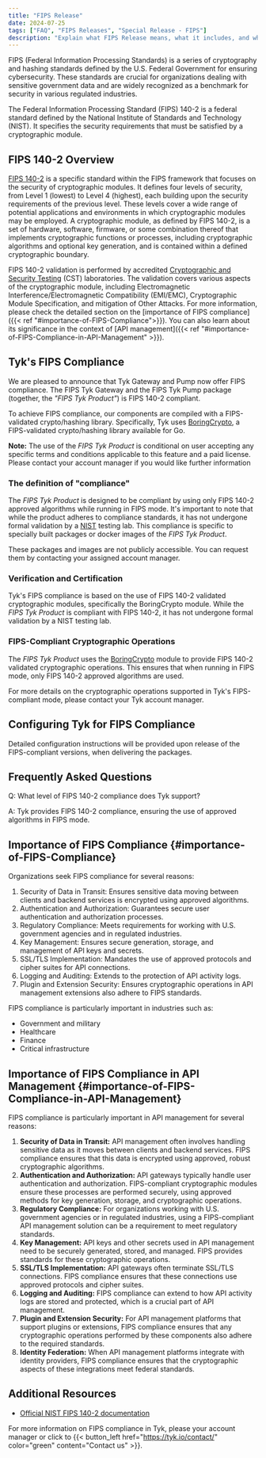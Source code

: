 ```yaml
---
title: "FIPS Release"
date: 2024-07-25
tags: ["FAQ", "FIPS Releases", "Special Release - FIPS"]
description: "Explain what FIPS Release means, what it includes, and what to expect"
---
```


<!-- Thoughts
 1. Which title? this or "FIPS Compliance Support" or "FIPS images and binaries"
 2. Do we want to detail which distros we support?
-->

FIPS (Federal Information Processing Standards) is a series of cryptography and hashing standards defined by the U.S.
Federal Government for ensuring cybersecurity. These standards are crucial for organizations dealing with sensitive
government data and are widely recognized as a benchmark for security in various regulated industries.

The Federal Information Processing Standard (FIPS) 140-2 is a federal standard defined by the National Institute of
Standards and Technology (NIST). It specifies the security requirements that must be satisfied by a cryptographic module.

## FIPS 140-2 Overview

[FIPS 140-2](https://nvlpubs.nist.gov/nistpubs/FIPS/NIST.FIPS.140-2.pdf) is a specific standard within the FIPS
framework that focuses on the security of cryptographic modules. It defines four levels of security, from Level 1
(lowest) to Level 4 (highest), each building upon the security requirements of the previous level. These levels cover
a wide range of potential applications and environments in which cryptographic modules may be employed. A cryptographic
module, as defined by FIPS 140-2, is a set of hardware, software, firmware, or some combination thereof that implements
cryptographic functions or processes, including cryptographic algorithms and optional key generation, and is contained
within a defined cryptographic boundary.

FIPS 140-2 validation is performed by accredited [Cryptographic and Security Testing](https://csrc.nist.rip/Projects/cryptographic-module-validation-program/Standards#:~:text=FIPS%20140%2D2%20(effective%2015%2DNov%2D2001)&text=NVLAP%20accredited%20Cryptographic%20and%20Security,for%20Cryptographic%20Modules%20%5B%20PDF%20%5D.)
(CST) laboratories. The validation covers various aspects of the cryptographic module, including Electromagnetic
Interference/Electromagnetic Compatibility (EMI/EMC), Cryptographic Module Specification, and mitigation of Other Attacks.
For more information, please check the detailed section on the
[importance of FIPS compliance]({{< ref "#importance-of-FIPS-Compliance">}}). You can also learn about its significance
in the context of [API management]({{< ref "#importance-of-FIPS-Compliance-in-API-Management" >}}).

## Tyk's FIPS Compliance

We are pleased to announce that Tyk Gateway and Pump now offer FIPS compliance. The FIPS Tyk Gateway and the FIPS Tyk
Pump package (together, the *"FIPS Tyk Product"*) is FIPS 140-2 compliant.

To achieve FIPS compliance, our components are compiled with a FIPS-validated crypto/hashing library. Specifically, Tyk
uses [BoringCrypto](https://csrc.nist.gov/CSRC/media/projects/cryptographic-module-validation-program/documents/security-policies/140sp3678.pdf), a FIPS-validated crypto/hashing library available for Go.

**Note:** The use of the *FIPS Tyk Product* is conditional on user accepting any specific terms and conditions applicable to this
feature and a paid license. Please contact your account manager if you would like further information

### The definition of "compliance"
The *FIPS Tyk Product* is designed to be compliant by using only FIPS 140-2 approved algorithms while running in FIPS
mode. It's important to note that while the product adheres to compliance standards, it has not undergone formal
validation by a [NIST](https://www.nist.gov/federal-information-processing-standards-fips) testing lab. This compliance
is specific to specially built packages or docker images of the *FIPS Tyk Product*.


These packages and images are not publicly accessible. You can request them by contacting your assigned account manager.

### Verification and Certification

Tyk's FIPS compliance is based on the use of FIPS 140-2 validated cryptographic modules, specifically the BoringCrypto
module. While the *FIPS Tyk Product* is compliant with FIPS 140-2, it has not undergone formal validation by a NIST
testing lab.

<!-- Find out
Do we want to detail which distros we support?
Our FIPS Tyk Product provides a FIPS 140-2 compliant package for the following operating systems:
- Ubuntu: 20.04/22.04 LTS, 22.10
- CentOS: Stream 8, 7.3
- Debian: 10 Buster, 11 Bullseye
- RHEL: 9.3, 8.9, 7.9
-->

### FIPS-Compliant Cryptographic Operations

The *FIPS Tyk Product* uses the [BoringCrypto](https://boringssl.googlesource.com/boringssl/+/master/crypto/fipsmodule/FIPS.md#fips-140_2) module to provide FIPS 140-2 validated cryptographic operations. This ensures that when running in FIPS mode, only FIPS 140-2 approved algorithms are used.

For more details on the cryptographic operations supported in Tyk's FIPS-compliant mode, please contact your Tyk account
manager.

## Configuring Tyk for FIPS Compliance

<!-- Find out
Anything we want to add?
-->
Detailed configuration instructions will be provided upon release of the FIPS-compliant versions, when delivering the
packages.

<!-- Find out about Limitations

## Limitations and Considerations

While operating in FIPS-compliant mode:
- Some performance impact may be observed due to stricter cryptographic processes
- Certain non-FIPS compliant features may be unavailable
- Only FIPS-approved algorithms and key sizes can be used

It's important to note that FIPS mode may affect the functionality of some plugins or custom extensions that rely on
non-FIPS compliant cryptographic operations.

For information on plug-ins, dependencies, or other components, please contact your account manager.
-->

## Frequently Asked Questions

Q: What level of FIPS 140-2 compliance does Tyk support?

A: Tyk provides FIPS 140-2 compliance, ensuring the use of approved algorithms in FIPS mode.

<!-- Find out
Q: Can I use Tyk in FIPS mode in cloud environments?
A: Yes but only for hybrid gateways deployed on your premise and connecting to the Cloud control plane

Q: Does FIPS mode affect Tyk's performance?
A: There may be a slight performance impact due to the use of FIPS-approved algorithms, but this is generally minimal.
-->


<!--
## API Management

FIPS validation is a prerequisite for gaining [FedRAMP](https://www.fedramp.gov/) (Federal Risk and Authorization
Management Program) authorization.
FedRAMP authorization serves as a "seal of approval" required for providing cloud services to many government entities.
-->

## Importance of FIPS Compliance {#importance-of-FIPS-Compliance}

Organizations seek FIPS compliance for several reasons:
1. Security of Data in Transit: Ensures sensitive data moving between clients and backend services is encrypted using
approved algorithms.
2. Authentication and Authorization: Guarantees secure user authentication and authorization processes.
3. Regulatory Compliance: Meets requirements for working with U.S. government agencies and in regulated industries.
4. Key Management: Ensures secure generation, storage, and management of API keys and secrets.
5. SSL/TLS Implementation: Mandates the use of approved protocols and cipher suites for API connections.
6. Logging and Auditing: Extends to the protection of API activity logs.
7. Plugin and Extension Security: Ensures cryptographic operations in API management extensions also adhere to FIPS
standards.

FIPS compliance is particularly important in industries such as:
- Government and military
- Healthcare
- Finance
- Critical infrastructure

## Importance of FIPS Compliance in API Management  {#importance-of-FIPS-Compliance-in-API-Management}

FIPS compliance is particularly important in API management for several reasons:

1. **Security of Data in Transit:** API management often involves handling sensitive data as it moves between clients
and backend services. FIPS compliance ensures that this data is encrypted using approved, robust cryptographic
algorithms.
2. **Authentication and Authorization:** API gateways typically handle user authentication and authorization.
FIPS-compliant cryptographic modules ensure these processes are performed securely, using approved methods for key
generation, storage,
and cryptographic operations.
3. **Regulatory Compliance:** For organizations working with U.S. government agencies or in regulated industries, using
a FIPS-compliant API management solution can be a requirement to meet regulatory standards.
4. **Key Management:** API keys and other secrets used in API management need to be securely generated, stored, and
managed. FIPS provides standards for these cryptographic operations.
5. **SSL/TLS Implementation:** API gateways often terminate SSL/TLS connections. FIPS compliance ensures that these
connections use approved protocols and cipher suites.
6. **Logging and Auditing:** FIPS compliance can extend to how API activity logs are stored and protected, which is a
crucial part of API management.
7. **Plugin and Extension Security:** For API management platforms that support plugins or extensions, FIPS compliance
ensures that any cryptographic operations performed by these components also adhere to the required standards.
8. **Identity Federation:** When API management platforms integrate with identity providers, FIPS compliance ensures
that the cryptographic aspects of these integrations meet federal standards.


## Additional Resources

- [Official NIST FIPS 140-2 documentation](https://csrc.nist.gov/publications/detail/fips/140/2/final)

For more information on FIPS compliance in Tyk, please your account manager or click to {{< button_left href="https://tyk.io/contact/" color="green" content="Contact us" >}}.
